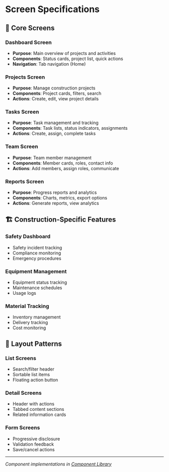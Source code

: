 # Screen Specifications

## 📱 Core Screens

### Dashboard Screen
- **Purpose**: Main overview of projects and activities
- **Components**: Status cards, project list, quick actions
- **Navigation**: Tab navigation (Home)

### Projects Screen  
- **Purpose**: Manage construction projects
- **Components**: Project cards, filters, search
- **Actions**: Create, edit, view project details

### Tasks Screen
- **Purpose**: Task management and tracking
- **Components**: Task lists, status indicators, assignments
- **Actions**: Create, assign, complete tasks

### Team Screen
- **Purpose**: Team member management
- **Components**: Member cards, roles, contact info
- **Actions**: Add members, assign roles, communicate

### Reports Screen
- **Purpose**: Progress reports and analytics
- **Components**: Charts, metrics, export options
- **Actions**: Generate reports, view analytics

## 🏗️ Construction-Specific Features

### Safety Dashboard
- Safety incident tracking
- Compliance monitoring
- Emergency procedures

### Equipment Management
- Equipment status tracking
- Maintenance schedules
- Usage logs

### Material Tracking
- Inventory management
- Delivery tracking
- Cost monitoring

## 📐 Layout Patterns

### List Screens
- Search/filter header
- Sortable list items
- Floating action button

### Detail Screens
- Header with actions
- Tabbed content sections
- Related information cards

### Form Screens
- Progressive disclosure
- Validation feedback
- Save/cancel actions

---

*Component implementations in [Component Library](./component-library.md)*